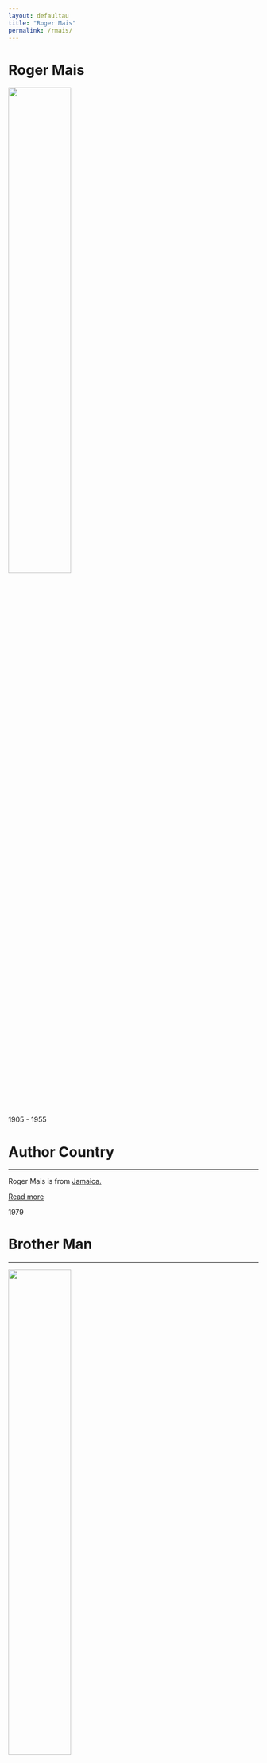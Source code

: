 ```yaml
---
layout: defaultau
title: "Roger Mais"
permalink: /rmais/
---
```

<!-- partial:index.partial.html -->
<div class="content">
    <h1>Roger Mais</h1>
    <div class="quote">
        <div><img src="https://pbs.twimg.com/media/DVcPHupUQAUWkW8.jpg" height="50%" width = "50%" class="logo"></div>
    </div>
    <div class="timeline">
        <div style="padding-bottom:100px;"></div>
        <div class="block">
            <div class="date right"><p class="right">1905 - 1955</p></div>
            <div class="dot"></div>
            <div class="left first">
            <div class="author_country">
                <h1>Author Country</h1><hr>
          <div class="aclocation">  <p>Roger Mais is from <a href="{{ site.baseurl }}/4"> Jamaica.</a></p> </div>
                <div class="acreadmore"><a href="https://en.wikipedia.org/wiki/Roger_Mais" target="_blank">Read more</a></div>
            </div>
            </div>
        </div>
        <div class="block">
            <div class="date left"><p class="left">1979</p></div>
            <div class="dot"></div>
            <div class="right hide">
                <h1>Brother Man</h1><hr>
                <p><img src="https://images-na.ssl-images-amazon.com/images/I/41r1U3HZ9WL._SY291_BO1,204,203,200_QL40_FMwebp_.jpg" height="50%" width = "50%"></p>
                <p>Language: English<br/>
                Publisher: Heinemann<br/>
                Pub_location: London, England<br/>
                Genre: Fiction (Novel) <br/>
                Length: 184</p>
            </div>
        </div>
        <div class="block">
            <div class="date right"><p class="right">1988</p></div>
            <div class="dot"></div>
            <div class="left hide">
                <h1>Listen, The Wind</h1><hr>
                <p><img src="https://images-na.ssl-images-amazon.com/images/S/compressed.photo.goodreads.com/books/1630897451i/2393229.jpg" height="50%" width = "50%"></p>
                <p>Language: English<br/>
                Publisher: Longman Caribbean<br/>
                Pub_location: San Juan, Puerto Rico<br/>
                Genre: Fiction (Novel) <br/>
                Length: 160</p>
            </div>
        </div>
        <div class="block">
            <div class="date left"><p class="left">2014</p></div>
            <div class="dot"></div>
            <div class="right hide">
                <h1>Black Lightning</h1><hr>
                <p><img src="https://images-na.ssl-images-amazon.com/images/I/51z3k2Po5aL._SX326_BO1,204,203,200_.jpg" height="50%" width = "50%"></p>
                <p>Language: Spanish<br/>
                Publisher: Peepal Tree<br/>
                Pub_location: Leeds, LDN, England<br/>
                Genre: Fiction (Novel) <br/>
                Length: 177</p>
            </div>
        </div>
  <!-- partial -->
<script src='https://cdnjs.cloudflare.com/ajax/libs/jquery/3.1.1/jquery.min.js'></script><script  src="{{ site.baseurl }}/assets/js/authorscript.js"></script>